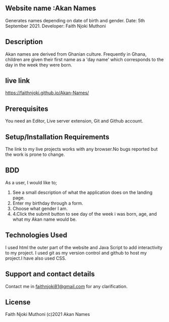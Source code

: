 ## Website name :Akan Names
Generates names depending on date of birth and gender.
Date: 5th September 2021. 
Developer: Faith Njoki Muthoni

## Description
Akan names are derived from Ghanian culture. Frequently in Ghana, children are given their first name as a 'day name' which corresponds to the day in the week they were born.
## live link
https://faithnjoki.github.io/Akan-Names/

## Prerequisites
 You need an Editor, Live server extension, Git and Github account.


## Setup/Installation Requirements
The link to my live projects works with any browser.No bugs reported but the work is prone to change.

## BDD
As a user, I would like to;
<ol>
<li> See a small description of what the application does on the landing page.</li>
<li> Enter my birthday through a form.</li>
<li> Choose what gender I am.</li>
<li> 4.Click the submit button to see day of the week i was born, age, and what my Akan name would be.</li>
</ol>

## Technologies Used
I used html the outer part of the website and Java Script to add interactivity to my project. I used git as my version control and github to host my project.I have also used CSS.

## Support and contact details
Contact me in faithnjoki81@gmail.com for any clarification.

## License
Faith Njoki Muthoni (c)2021 Akan Names
